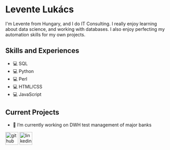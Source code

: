 # Levente Lukács
I'm Levente from Hungary, and I do IT Consulting. I really enjoy learning about data science, and working with databases. I also enjoy perfecting my automation skills for my own projects.

## Skills and Experiences
* 💻 SQL
* 💻 Python
* 💻 Perl
* 💻 HTML/CSS
* 💻 JavaScript

## Current Projects

- 🔭 I’m currently working on DWH test management of major banks 



[<img src='https://cdn.jsdelivr.net/npm/simple-icons@3.0.1/icons/github.svg' alt='github' height='40'>](https://github.com/llevi95)
[<img src='https://cdn.jsdelivr.net/npm/simple-icons@3.0.1/icons/linkedin.svg' alt='linkedin' height='40'>](https://www.linkedin.com/in/leventelukács/)  


